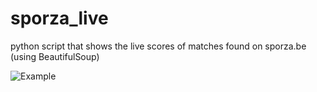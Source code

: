 # sporza_live
python script that shows the live scores of matches found on sporza.be (using BeautifulSoup)

![Example](https://github.com/Sebast1aan/sporza_live/tree/master/Screenshots/preview.png?raw=true)
